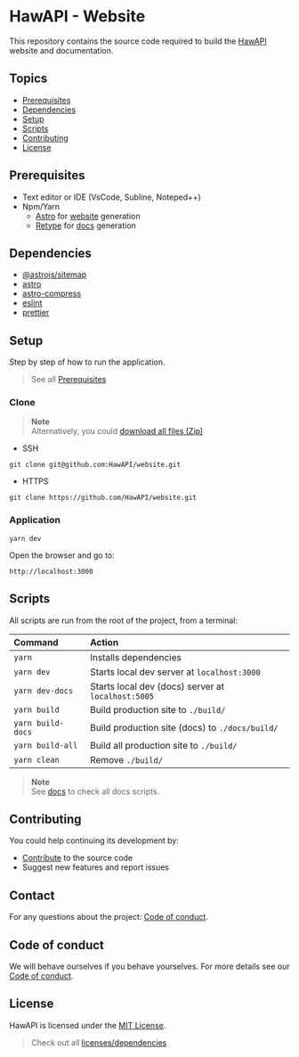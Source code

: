 # HawAPI - Website

This repository contains the source code required to build the [HawAPI](https://hawapi.theproject.id) website and documentation.

## Topics

- [Prerequisites](#prerequisites)
- [Dependencies](#dependencies)
- [Setup](#usage)
- [Scripts](#scripts)
- [Contributing](#contributing)
- [License](#license)

## Prerequisites

- Text editor or IDE (VsCode, Subline, Noteped++)
- Npm/Yarn
  - [Astro](https://astro.build/) for [website](https://github.com/HawAPI/website) generation
  - [Retype](https://retype.com/) for [docs](https://github.com/HawAPI/website) generation

## Dependencies

- [@astrojs/sitemap](https://www.npmjs.com/package/@astrojs/sitemap)
- [astro](https://www.npmjs.com/package/astro)
- [astro-compress](https://www.npmjs.com/package/astro-compress)
- [eslint](https://www.npmjs.com/package/eslint)
- [prettier](https://www.npmjs.com/package/prettier)

## Setup

Step by step of how to run the application.

> See all [Prerequisites](#prerequisites)

### Clone

> **Note** \
> Alternatively, you could [download all files (Zip)](https://github.com/HawAPI/website/archive/refs/heads/main.zip)

- SSH

```
git clone git@github.com:HawAPI/website.git
```

- HTTPS

```
git clone https://github.com/HawAPI/website.git
```

### Application

```
yarn dev
```

Open the browser and go to:

```
http://localhost:3000
```

## Scripts

All scripts are run from the root of the project, from a terminal:

| Command           | Action                                             |
| :---------------- | :------------------------------------------------- |
| `yarn`            | Installs dependencies                              |
| `yarn dev`        | Starts local dev server at `localhost:3000`        |
| `yarn dev-docs`   | Starts local dev (docs) server at `localhost:5005` |
| `yarn build`      | Build production site to `./build/`                |
| `yarn build-docs` | Build production site (docs) to `./docs/build/`    |
| `yarn build-all`  | Build all production site to `./build/`            |
| `yarn clean`      | Remove `./build/`                                  |

> **Note** \
> See [docs](https://github.com/HawAPI/docs) to check all docs scripts.

## Contributing

You could help continuing its development by:

- [Contribute](CONTRIBUTING.md) to the source code
- Suggest new features and report issues

## Contact

For any questions about the project: [Code of conduct](https://github.com/HawAPI/HawAPI#contact).

## Code of conduct

We will behave ourselves if you behave yourselves. For more details see our
[Code of conduct](https://github.com/HawAPI/HawAPI/blob/main/CODE_OF_CONDUCT.md).

## License

HawAPI is licensed under the [MIT License](LICENSE).

> Check out all [licenses/dependencies](https://hawapi.theproject.id/docs/about/#licenses)

```

```
